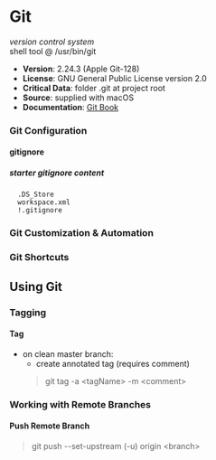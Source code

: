 # Git

*version control system*<br/>
shell tool @ /usr/bin/git<br/>
  - **Version**: 2.24.3 (Apple Git-128)<br/>
  - **License**: GNU General Public License version 2.0<br/>
  - **Critical Data**: folder .git at project root<br/>
  - **Source**: supplied with macOS<br/>
  - **Documentation**: [Git Book](https://git-scm.com/book/en/v2)

### **Git Configuration**<br/>

#### gitignore
##### starter gitignore content
```
  .DS_Store
  workspace.xml
  !.gitignore
````
### **Git Customization &amp; Automation**<br/>

### **Git Shortcuts**<br/>

## Using Git<br/>

### Tagging
#### Tag
- on clean master branch:
  - create annotated tag (requires comment)
  > git tag -a &lt;tagName&gt; -m &lt;comment&gt;

### Working with Remote Branches
#### Push Remote Branch
> git push --set-upstream (-u) origin &lt;branch&gt;

